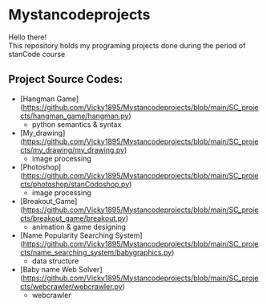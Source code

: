 # Mystancodeprojects
Hello there!\
This repository holds my programing projects done during the period of stanCode course



## Project Source Codes:
* [Hangman Game] (https://github.com/Vicky1895/Mystancodeprojects/blob/main/SC_projects/hangman_game/hangman.py)
  * python semantics & syntax
* [My_drawing] (https://github.com/Vicky1895/Mystancodeprojects/blob/main/SC_projects/my_drawing/my_drawing.py)
  * image processing
* [Photoshop] (https://github.com/Vicky1895/Mystancodeprojects/blob/main/SC_projects/photoshop/stanCodoshop.py)
  * image processing
* [Breakout_Game] (https://github.com/Vicky1895/Mystancodeprojects/blob/main/SC_projects/breakout_game/breakout.py)
  * animation & game designing
* [Name Popularity Searching System] (https://github.com/Vicky1895/Mystancodeprojects/blob/main/SC_projects/name_searching_system/babygraphics.py)
  * data structure
* [Baby name Web Solver] (https://github.com/Vicky1895/Mystancodeprojects/blob/main/SC_projects/webcrawler/webcrawler.py)
  * webcrawler
